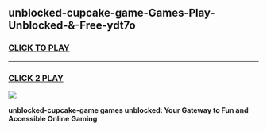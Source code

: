 
## unblocked-cupcake-game-Games-Play-Unblocked-&-Free-ydt7o
<h3>
<a href="https://premium76.site?title=unblocked-cupcake-game&ref=24A">CLICK TO PLAY</a></h3>
<hr>

<h3>
<a href="https://premium76.site?title=unblocked-cupcake-game&ref=24A">CLICK 2 PLAY</a>
  
</h3>

<a href="https://premium76.site?title=unblocked-cupcake-game&ref=24A"><img src="https://clearcache.store/games.png"></a>


**unblocked-cupcake-game games unblocked: Your Gateway to Fun and Accessible Online Gaming**
